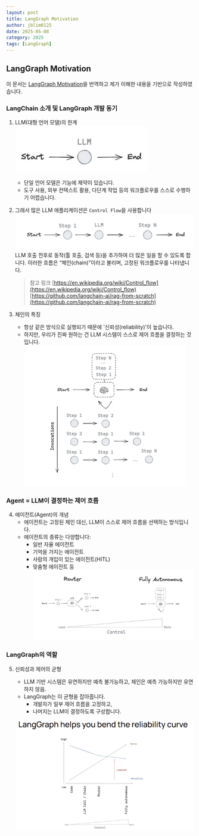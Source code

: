 ```yaml
---
layout: post
title: LangGraph Motivation
author: jblim0125
date: 2025-05-08
category: 2025
tags: [LangGraph]
---
```


## LangGraph Motivation

이 문서는 [LangGraph Motivation](https://files.cdn.thinkific.com/file_uploads/967498/attachments/ecd/3cc/6d3/LangChain_Academy_-_Introduction_to_LangGraph_-_Motivation.pdf)을 번역하고 제가 이해한 내용을 기반으로 작성하였습니다.

### LangChain 소개 및 LangGraph 개발 동기

1. LLM(대형 언어 모델)의 한계
    ![alt text](/assets/images/langgraph/langgraph-motivation/image.png)
    * 단일 언어 모델은 기능에 제약이 있습니다.
    * 도구 사용, 외부 컨텍스트 활용, 다단계 작업 등의 워크플로우를 스스로 수행하기 어렵습니다.

2. 그래서 많은 LLM 애플리케이션은 `Control Flow`을 사용합니다
    ![alt text](/assets/images/langgraph/langgraph-motivation/image-1.png)
    LLM 호출 전후로 동작(툴 호출, 검색 등)을 추가하여 더 많은 일을 할 수 있도록 합니다.
    이러한 흐름은 “체인(chain)”이라고 불리며, 고정된 워크플로우를 나타냅니다.
    > 참고 링크
    [https://en.wikipedia.org/wiki/Control_flow](https://en.wikipedia.org/wiki/Control_flow)
    [https://github.com/langchain-ai/rag-from-scratch](https://github.com/langchain-ai/rag-from-scratch)

3. 체인의 특징
    * 항상 같은 방식으로 실행되기 때문에 '신뢰성(reliability)'이 높습니다.
    * 하지만, 우리가 진짜 원하는 건 LLM 시스템이 스스로 제어 흐름을 결정하는 것입니다.
    ![alt text](/assets/images/langgraph/langgraph-motivation/image-2.png)

### Agent = LLM이 결정하는 제어 흐름

4. 에이전트(Agent)의 개념
    * 에이전트는 고정된 체인 대신, LLM이 스스로 제어 흐름을 선택하는 방식입니다.
    * 에이전트의 종류는 다양합니다:
      * 일반 자율 에이전트
      * 기억을 가지는 에이전트
      * 사람의 개입이 있는 에이전트(HITL)
      * 맞춤형 에이전트 등
    ![alt text](/assets/images/langgraph/langgraph-motivation/image-3.png)

### LangGraph의 역할

5. 신뢰성과 제어의 균형
    * LLM 기반 시스템은 유연하지만 예측 불가능하고, 체인은 예측 가능하지만 유연하지 않음.
    * LangGraph는 이 균형을 잡아줍니다.
      * 개발자가 일부 제어 흐름을 고정하고,
      * 나머지는 LLM이 결정하도록 구성합니다.

    ![alt text](/assets/images/langgraph/langgraph-motivation/image-4.png)